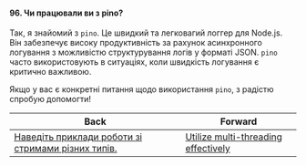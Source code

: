 #### 96. Чи працювали ви з pino?

Так, я знайомий з `pino`. Це швидкий та легковагий логгер для Node.js. Він забезпечує високу продуктивність за рахунок асинхронного логування з можливістю структурування логів у форматі JSON. `pino` часто використовують в ситуаціях, коли швидкість логування є критично важливою.

Якщо у вас є конкретні питання щодо використання `pino`, з радістю спробую допомогти!

| Back | Forward |
|---|---|
| [Наведіть приклади роботи зі стримами різних типів.](/ua/middle/nodejs/what-are-some-examples-of-working-with-different-types-of-streams.md)  | [Utilize multi-threading effectively](/ua/middle/nodejs/use-threads-efficiently.md) |